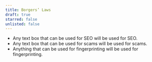```yaml
---
title: Borgers’ Laws
draft: true
starred: false
unlisted: false
---
```

- Any text box that can be used for SEO will be used for SEO.
- Any text box that can be used for scams will be used for scams.
- Anything that can be used for fingerprinting will be used for fingerprinting.
